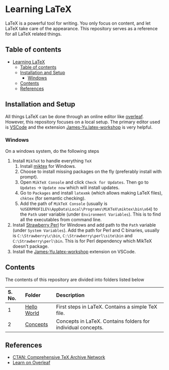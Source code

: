 # Learning LaTeX

LaTeX is a powerful tool for writing. You only focus on content, and let LaTeX take care of the appearance. This repository serves as a reference for all LaTeX related things.

## Table of contents

- [Learning LaTeX](#learning-latex)
    - [Table of contents](#table-of-contents)
    - [Installation and Setup](#installation-and-setup)
        - [Windows](#windows)
    - [Contents](#contents)
    - [References](#references)

## Installation and Setup

All things LaTeX can be done through an online editor like [overleaf](https://www.overleaf.com/). However, this repository focuses on a local setup. The primary editor used is [VSCode](https://code.visualstudio.com/) and the extension [James-Yu.latex-workshop](https://marketplace.visualstudio.com/items?itemName=James-Yu.latex-workshop) is very helpful.

### Windows

On a windows system, do the following steps

1. Install `MikTeX` to handle everything `TeX`
    1. Install [miktex](https://miktex.org/) for Windows.
    2. Choose to install missing packages on the fly (preferably install with prompt).
    3. Open `MikTeX Console` and click `Check for Updates`. Then go to `Updates` -> `Update now` which will install updates.
    4. Go to `Packages` and install `latexmk` (which allows making LaTeX files), `chktex` (for semantic checking).
    5. Add the path of `MikTeX Console` (usually is `%USERPROFILE%\AppData\Local\Programs\MiKTeX\miktex\bin\x64`) to the `Path` user variable (under `Environment Variables`). This is to find all the executables from command line.
2. Install [Strawberry Perl](https://strawberryperl.com/) for Windows and add path to the `Path` variable (under `System Variables`). Add the path for Perl and C binaries, usually is `C:\Strawberry\c\bin`, `C:\Strawberry\perl\site\bin` and `C:\Strawberry\perl\bin`. This is for Perl dependency which MikTeX doesn't package.
3. Install the [James-Yu.latex-workshop](https://marketplace.visualstudio.com/items?itemName=James-Yu.latex-workshop) extension on VSCode.

## Contents

The contents of this repository are divided into folders listed below

| S. No. | Folder | Description |
| :--- | :--- | :--- |
| 1 | [Hello World](Hello%20World/README.md) | First steps in LaTeX. Contains a simple TeX file. |
| 2 | [Concepts](./Concepts/README.md) | Concepts in LaTeX. Contains folders for individual concepts. |

## References

- [CTAN: Comprehensive TeX Archive Network](https://www.ctan.org/)
- [Learn on Overleaf](https://www.overleaf.com/learn)
